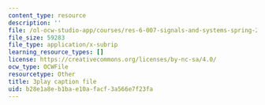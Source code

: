 ```yaml
---
content_type: resource
description: ''
file: /ol-ocw-studio-app/courses/res-6-007-signals-and-systems-spring-2011/b28e1a8eb1bae10afacf3a566e7f23fa_vyke3vF4Nk.srt
file_size: 59283
file_type: application/x-subrip
learning_resource_types: []
license: https://creativecommons.org/licenses/by-nc-sa/4.0/
ocw_type: OCWFile
resourcetype: Other
title: 3play caption file
uid: b28e1a8e-b1ba-e10a-facf-3a566e7f23fa
---
```

